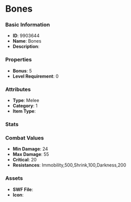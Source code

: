# Bones



### Basic Information

- **ID**: 9903644
- **Name**: Bones
- **Description**: 

### Properties

- **Bonus**: 5
- **Level Requirement**: 0

### Attributes

- **Type**: Melee
- **Category**: 1
- **Item Type**: 

### Stats


### Combat Values

- **Min Damage**: 24
- **Max Damage**: 55
- **Critical**: 20
- **Resistances**: Immobility,500,Shrink,100,Darkness,200

### Assets

- **SWF File**: 
- **Icon**: 


